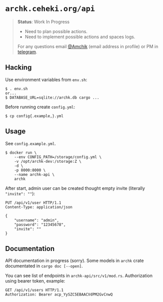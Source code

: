 # `archk.ceheki.org/api`

> **Status**: Work In Progress
>
> - Need to plan possible actions.
> - Need to implement possible actions and spaces logs.
>
> For any questions email [@Amchik](https://github.com/Amchik) (email address in profile)
> or PM in [telegram](https://t.me/platfoxxx).

## Hacking

Use environment variables from `env.sh`:
```console
$ . env.sh
or...
$ DATABASE_URL=sqlite://archk.db cargo ...
```

Before running create `config.yml`:
```console
$ cp config{.example,}.yml
```

## Usage

See `config.example.yml`.

```console
$ docker run \
    --env CONFIG_PATH=/storage/config.yml \
    -v /opt/archk-dev:/storage:Z \
    -d \
    -p 8000:8000 \
    --name archk-api \
    archk
```

After start, admin user can be created thought empty invite (literally `"invite": ""`):

```http
PUT /api/v1/user HTTP/1.1
Content-Type: application/json

{
    "username": "admin",
    "password": "12345678",
    "invite": ""
}
```

## Documentation

API documentation in progress (sorry). Some models in `archk` crate documentated in `cargo doc [--open]`.

You can see list of endpoints in `archk-api/src/v1/mod.rs`. Authorization using bearer token, example:

```http
GET /api/v1/users HTTP/1.1
Authorization: Bearer acp_YySZC5EBAACVdPM2GvCnwQ
```
